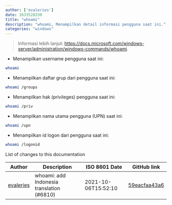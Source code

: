 ```yaml
---
author: ['evaleries']
date: 1633528330
title: "whoami"
description: "whoami, Menampilkan detail informasi pengguna saat ini."
categories: "windows"
---
```

> Informasi lebih lanjut: <https://docs.microsoft.com/windows-server/administration/windows-commands/whoami>.

- Menampilkan username pengguna saat ini:

```bash
whoami
```

- Menampilkan daftar grup dari pengguna saat ini:

```bash
whoami /groups
```

- Menampilkan hak (privileges) pengguna saat ini:

```bash
whoami /priv
```

- Menampilkan nama utama pengguna (UPN) saat ini:

```bash
whoami /upn
```

- Menampilkan id logon dari pengguna saat ini:

```bash
whoami /logonid
```
List of changes to this documentation


Author | Description | ISO 8601 Date | GitHub link
------|-----|-----|-----
[evaleries](mailto:48923153+evaleries@users.noreply.github.com) | whoami: add Indonesia translation (#6810) | 2021-10-06T15:52:10 | [59eacfaa43a6](https://github.com/tldr-pages/tldr/commit/59eacfaa43a604fe0fc3042a00b9eaf5bbcb926a)


